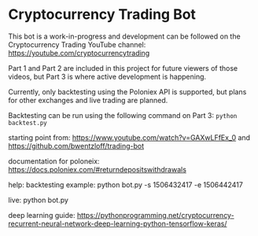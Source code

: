 # Cryptocurrency Trading Bot

This bot is a work-in-progress and development can be followed on the Cryptocurrency Trading YouTube channel: https://youtube.com/cryptocurrencytrading

Part 1 and Part 2 are included in this project for future viewers of those videos, but Part 3 is where active development is happening.

Currently, only backtesting using the Poloniex API is supported, but plans for other exchanges and live trading are planned.

Backtesting can be run using the following command on Part 3:
`python backtest.py`

starting point from: https://www.youtube.com/watch?v=GAXwLFfEx_0
and 
https://github.com/bwentzloff/trading-bot

documentation for poloneix: https://docs.poloniex.com/#returndepositswithdrawals

help: backtesting example:
python bot.py -s 1506432417 -e 1506442417

live: python bot.py

deep learning guide: https://pythonprogramming.net/cryptocurrency-recurrent-neural-network-deep-learning-python-tensorflow-keras/

